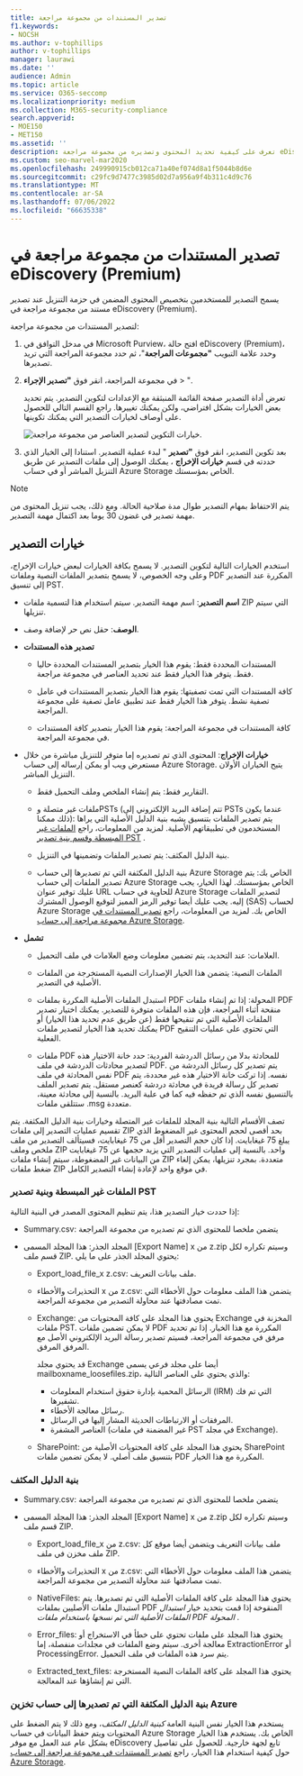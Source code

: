 ```yaml
---
title: تصدير المستندات من مجموعة مراجعة
f1.keywords:
- NOCSH
ms.author: v-tophillips
author: v-tophillips
manager: laurawi
ms.date: ''
audience: Admin
ms.topic: article
ms.service: O365-seccomp
ms.localizationpriority: medium
ms.collection: M365-security-compliance
search.appverid:
- MOE150
- MET150
ms.assetid: ''
description: تعرف على كيفية تحديد المحتوى وتصديره من مجموعة مراجعة eDiscovery (Premium) للعروض التقديمية أو المراجعات الخارجية.
ms.custom: seo-marvel-mar2020
ms.openlocfilehash: 249990915cb012ca71a40ef074d8a1f5044b8d6e
ms.sourcegitcommit: c29fc9d7477c3985d02d7a956a9f4b311c4d9c76
ms.translationtype: MT
ms.contentlocale: ar-SA
ms.lasthandoff: 07/06/2022
ms.locfileid: "66635338"
---
```

# <a name="export-documents-from-a-review-set-in-ediscovery-premium"></a>تصدير المستندات من مجموعة مراجعة في eDiscovery (Premium)

يسمح التصدير للمستخدمين بتخصيص المحتوى المضمن في حزمة التنزيل عند تصدير مستند من مجموعة مراجعة في eDiscovery (Premium).

لتصدير المستندات من مجموعة مراجعة:

1. في مدخل التوافق في Microsoft Purview، افتح حالة eDiscovery (Premium)، وحدد علامة التبويب **"مجموعات المراجعة**"، ثم حدد مجموعة المراجعة التي تريد تصديرها.

2. في مجموعة المراجعة، انقر فوق **"تصدير الإجراء** > ".

   تعرض أداة التصدير صفحة القائمة المنبثقة مع الإعدادات لتكوين التصدير. يتم تحديد بعض الخيارات بشكل افتراضي، ولكن يمكنك تغييرها. راجع القسم التالي للحصول على أوصاف لخيارات التصدير التي يمكنك تكوينها.

   ![خيارات التكوين لتصدير العناصر من مجموعة مراجعة.](../media/bcfc72c7-4a01-4697-9e16-2965b7f04fdb.png)

3. بعد تكوين التصدير، انقر فوق **"تصدير** " لبدء عملية التصدير. استنادا إلى الخيار الذي حددته في قسم **خيارات الإخراج** ، يمكنك الوصول إلى ملفات التصدير عن طريق التنزيل المباشر أو في حساب Azure Storage الخاص بمؤسستك.

> [!NOTE]
> يتم الاحتفاظ بمهام التصدير طوال مدة صلاحية الحالة. ومع ذلك، يجب تنزيل المحتوى من مهمة تصدير في غضون 30 يوما بعد اكتمال مهمة التصدير.

## <a name="export-options"></a>خيارات التصدير

استخدم الخيارات التالية لتكوين التصدير. لا يسمح بكافة الخيارات لبعض خيارات الإخراج، وعلى وجه الخصوص، لا يسمح بتصدير الملفات النصية وملفات PDF المكررة عند التصدير إلى تنسيق PST.

- **اسم التصدير**: اسم مهمة التصدير. سيتم استخدام هذا لتسمية ملفات ZIP التي سيتم تنزيلها.

- **الوصف**: حقل نص حر لإضافة وصف.

- **تصدير هذه المستندات**

  - المستندات المحددة فقط: يقوم هذا الخيار بتصدير المستندات المحددة حاليا فقط. يتوفر هذا الخيار فقط عند تحديد العناصر في مجموعة مراجعة.
  
  - كافة المستندات التي تمت تصفيتها: يقوم هذا الخيار بتصدير المستندات في عامل تصفية نشط. يتوفر هذا الخيار فقط عند تطبيق عامل تصفية على مجموعة المراجعة.
  
  - كافة المستندات في مجموعة المراجعة: يقوم هذا الخيار بتصدير كافة المستندات في مجموعة المراجعة.

- **خيارات الإخراج**: المحتوى الذي تم تصديره إما متوفر للتنزيل مباشرة من خلال مستعرض ويب أو يمكن إرساله إلى حساب Azure Storage. يتيح الخياران الأولان التنزيل المباشر.
  
  - التقارير فقط: يتم إنشاء الملخص وملف التحميل فقط.
  
  - ملفات غير متصلة وPSTs (تتم إضافة البريد الإلكتروني إلى PSTs عندما يكون ذلك ممكنا): يتم تصدير الملفات بتنسيق يشبه بنية الدليل الأصلية التي يراها المستخدمون في تطبيقاتهم الأصلية.  لمزيد من المعلومات، راجع [الملفات غير المبسطة وقسم بنية تصدير PST](#loose-files-and-pst-export-structure) .
  
  - بنية الدليل المكثف: يتم تصدير الملفات وتضمينها في التنزيل.
  
  - بنية الدليل المكثفة التي تم تصديرها إلى حساب Azure Storage الخاص بك: يتم تصدير الملفات إلى حساب Azure Storage الخاص بمؤسستك. لهذا الخيار، يجب عليك توفير عنوان URL للحاوية في حساب Azure Storage لتصدير الملفات إليه. يجب عليك أيضا توفير الرمز المميز لتوقيع الوصول المشترك (SAS) لحساب Azure Storage الخاص بك. لمزيد من المعلومات، راجع [تصدير المستندات في مجموعة مراجعة إلى حساب Azure Storage](download-export-jobs.md).

- **تشمل**
  
  - العلامات: عند التحديد، يتم تضمين معلومات وضع العلامات في ملف التحميل.
  
  - الملفات النصية: يتضمن هذا الخيار الإصدارات النصية المستخرجة من الملفات الأصلية في التصدير.
  
  - استبدل الملفات الأصلية المكررة بملفات PDF المحولة: إذا تم إنشاء ملفات PDF منقحة أثناء المراجعة، فإن هذه الملفات متوفرة للتصدير. يمكنك اختيار تصدير الملفات الأصلية التي تم تنقيحها فقط (عن طريق عدم تحديد هذا الخيار) أو يمكنك تحديد هذا الخيار لتصدير ملفات PDF التي تحتوي على عمليات التنقيح الفعلية.

  - ملفات PDF للمحادثة بدلا من رسائل الدردشة الفردية: حدد خانة الاختيار هذه لتصدير محادثات الدردشة في ملف PDF. يتم تصدير كل رسائل الدردشة من نفس المحادثة في ملف PDF نفسه. إذا تركت خانة الاختيار هذه غير محددة، يتم تصدير كل رسالة فريدة في محادثة دردشة كعنصر مستقل. يتم تصدير الملف بالتنسيق نفسه الذي تم حفظه فيه كما في علبة البريد. بالنسبة إلى محادثة معينة، ستتلقى ملفات .msg متعددة.

تصف الأقسام التالية بنية المجلد للملفات غير المتصلة وخيارات بنية الدليل المكثفة. يتم تقسيم عمليات التصدير إلى ملفات ZIP بحد أقصى لحجم المحتوى غير المضغوط الذي يبلغ 75 غيغابايت. إذا كان حجم التصدير أقل من 75 غيغابايت، فسيتألف التصدير من ملف ملخص وملف ZIP واحد. بالنسبة إلى عمليات التصدير التي يزيد حجمها عن 75 غيغابايت من البيانات غير المضغوطة، سيتم إنشاء ملفات ZIP متعددة. بمجرد تنزيلها، يمكن إلغاء ضغط ملفات ZIP في موقع واحد لإعادة إنشاء التصدير الكامل.

### <a name="loose-files-and-pst-export-structure"></a>الملفات غير المبسطة وبنية تصدير PST

إذا حددت خيار التصدير هذا، يتم تنظيم المحتوى المصدر في البنية التالية:

- Summary.csv: يتضمن ملخصا للمحتوى الذي تم تصديره من مجموعة المراجعة

- المجلد الجذر: هذا المجلد المسمى [Export Name] x من z.zip وسيتم تكراره لكل قسم ملف ZIP. يحتوي المجلد الجذر على ما يلي:
  
  - Export_load_file_x z.csv: ملف بيانات التعريف.
  
  - التحذيرات والأخطاء x من z.csv: يتضمن هذا الملف معلومات حول الأخطاء التي تمت مصادفتها عند محاولة التصدير من مجموعة المراجعة.
  
  - Exchange: يحتوي هذا المجلد على كافة المحتويات من Exchange المخزنة في ملفات PST. لا يمكن تضمين ملفات PDF المكررة مع هذا الخيار. إذا تم تحديد مرفق في مجموعة المراجعة، فسيتم تصدير رسالة البريد الإلكتروني الأصل مع المرفق المرفق.
  
    قد يحتوي مجلد Exchange أيضا على مجلد فرعي يسمى mailboxname_loosefiles.zip، والذي يحتوي على العناصر التالية:

    - الرسائل المحمية بإدارة حقوق استخدام المعلومات (IRM) التي تم فك تشفيرها.
    - رسائل معالجة الأخطاء.
    - المرفقات أو الارتباطات الحديثة المشار إليها في الرسائل.
    - العناصر المشفرة (غير المضمنة في ملفات PST في مجلد Exchange).
  
  - SharePoint: يحتوي هذا المجلد على كافة المحتويات الأصلية من SharePoint بتنسيق ملف أصلي. لا يمكن تضمين ملفات PDF المكررة مع هذا الخيار.

### <a name="condensed-directory-structure"></a>بنية الدليل المكثف

- Summary.csv: يتضمن ملخصا للمحتوى الذي تم تصديره من مجموعة المراجعة

- المجلد الجذر: هذا المجلد المسمى [Export Name] x من z.zip وسيتم تكراره لكل قسم ملف ZIP.
  
  - Export_load_file_x من z.csv: ملف بيانات التعريف ويتضمن أيضا موقع كل ملف مخزن في ملف ZIP.
  
  - التحذيرات والأخطاء x من z.csv: يتضمن هذا الملف معلومات حول الأخطاء التي تمت مصادفتها عند محاولة التصدير من مجموعة المراجعة.

  - NativeFiles: يحتوي هذا المجلد على كافة الملفات الأصلية التي تم تصديرها. يتم استبدال ملفات الأصليين بملفات PDF المنقوخة إذا قمت بتحديد خيار *استبدال الملفات الأصلية التي تم نسخها باستخدام ملفات PDF المحولة* .
  
  - Error_files: يحتوي هذا المجلد على ملفات تحتوي على خطأ في الاستخراج أو معالجة أخرى. سيتم وضع الملفات في مجلدات منفصلة، إما ExtractionError أو ProcessingError. يتم سرد هذه الملفات في ملف التحميل.

  - Extracted_text_files: يحتوي هذا المجلد على كافة الملفات النصية المستخرجة التي تم إنشاؤها عند المعالجة.

### <a name="condensed-directory-structure-exported-to-your-azure-storage-account"></a>بنية الدليل المكثفة التي تم تصديرها إلى حساب تخزين Azure

يستخدم هذا الخيار نفس البنية العامة *كبنية الدليل المكثف*، ومع ذلك لا يتم الضغط على المحتويات ويتم حفظ البيانات في حساب Azure Storage الخاص بك. يستخدم هذا الخيار بشكل عام عند العمل مع موفر eDiscovery تابع لجهة خارجية. للحصول على تفاصيل حول كيفية استخدام هذا الخيار، راجع [تصدير المستندات في مجموعة مراجعة إلى حساب Azure Storage](download-export-jobs.md).
